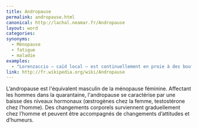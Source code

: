 ```yaml
---
title: Andropause
permalink: andropause.html
canonical: http://lachal.neamar.fr/Andropause
layout: word
categories:
synonyms:
  - Ménopause
  - fatigue
  - maladie
examples:
  - "Lorenzaccio – caïd local – est continuellement en proie à des bouffées de chaleur, prémisses d'une andropause prodromique… (cf. Histoires)"
link: http://fr.wikipedia.org/wiki/Andropause
---
```


L’andropause est l'équivalent masculin de la ménopause féminine. Affectant les hommes dans la quarantaine, l'andropause se caractérise par une baisse des niveaux hormonaux (œstrogènes chez la femme, testostérone chez l’homme). Des changements corporels surviennent graduellement chez l’homme et peuvent être accompagnés de changements d’attitudes et d’humeurs.

